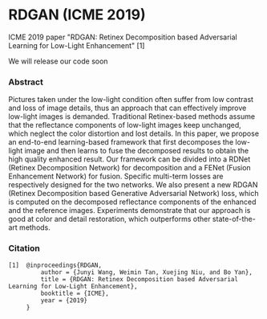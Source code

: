 # RDGAN (ICME 2019)
ICME 2019 paper "RDGAN: Retinex Decomposition based Adversarial Learning for Low-Light Enhancement" [1]

We will release our code soon
### Abstract
Pictures taken under the low-light condition often suffer from low contrast and loss of image details, thus an approach that can effectively improve low-light images is demanded. Traditional Retinex-based methods assume that the reflectance components of low-light images keep unchanged, which neglect the color distortion and lost details. In this paper, we propose an end-to-end learning-based framework that first decomposes the low-light image and then learns to fuse the decomposed results to obtain the high quality enhanced result. Our framework can be divided into a RDNet (Retinex Decomposition Network) for decomposition and a FENet (Fusion Enhancement Network) for fusion. Specific multi-term losses are respectively designed for the two networks. We also present a new RDGAN (Retinex Decomposition based Generative Adversarial Network) loss, which is computed on the decomposed reflectance components of the enhanced and the reference images. Experiments demonstrate that our approach is good at color and detail restoration, which outperforms other state-of-the-art methods.
### Citation
```
[1]  @inproceedings{RDGAN,
         author = {Junyi Wang, Weimin Tan, Xuejing Niu, and Bo Yan},
         title = {RDGAN: Retinex Decomposition based Adversarial Learning for Low-Light Enhancement},
         booktitle = {ICME},
         year = {2019}
     }
```
